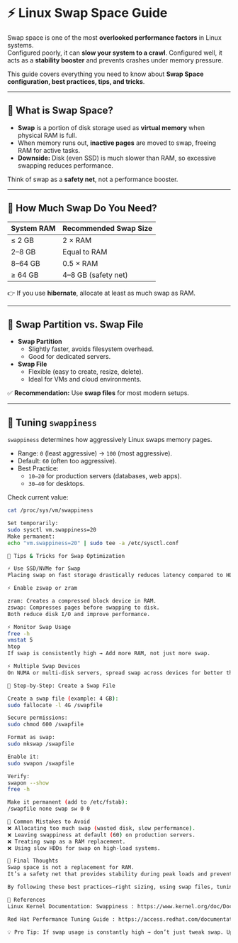 # ⚡ Linux Swap Space Guide

Swap space is one of the most **overlooked performance factors** in Linux systems.  
Configured poorly, it can **slow your system to a crawl**. Configured well, it acts as a **stability booster** and prevents crashes under memory pressure.  

This guide covers everything you need to know about **Swap Space configuration, best practices, tips, and tricks**.  

---

## 🔹 What is Swap Space?

- **Swap** is a portion of disk storage used as **virtual memory** when physical RAM is full.  
- When memory runs out, **inactive pages** are moved to swap, freeing RAM for active tasks.  
- **Downside:** Disk (even SSD) is much slower than RAM, so excessive swapping reduces performance.  

Think of swap as a **safety net**, not a performance booster.

---

## 🔹 How Much Swap Do You Need?

| System RAM       | Recommended Swap Size |
|------------------|------------------------|
| ≤ 2 GB           | 2 × RAM                |
| 2–8 GB           | Equal to RAM           |
| 8–64 GB          | 0.5 × RAM              |
| ≥ 64 GB          | 4–8 GB (safety net)    |

👉 If you use **hibernate**, allocate at least as much swap as RAM.

---

## 🔹 Swap Partition vs. Swap File

- **Swap Partition**
  - Slightly faster, avoids filesystem overhead.
  - Good for dedicated servers.
- **Swap File**
  - Flexible (easy to create, resize, delete).
  - Ideal for VMs and cloud environments.

✅ **Recommendation:** Use **swap files** for most modern setups.

---

## 🔹 Tuning `swappiness`

`swappiness` determines how aggressively Linux swaps memory pages.

- Range: `0` (least aggressive) → `100` (most aggressive).
- Default: `60` (often too aggressive).
- Best Practice:
  - `10–20` for production servers (databases, web apps).
  - `30–40` for desktops.

Check current value:
```bash
cat /proc/sys/vm/swappiness

Set temporarily:
sudo sysctl vm.swappiness=20
Make permanent:
echo "vm.swappiness=20" | sudo tee -a /etc/sysctl.conf

🔹 Tips & Tricks for Swap Optimization

⚡ Use SSD/NVMe for Swap
Placing swap on fast storage drastically reduces latency compared to HDD.

⚡ Enable zswap or zram

zram: Creates a compressed block device in RAM.
zswap: Compresses pages before swapping to disk.
Both reduce disk I/O and improve performance.

⚡ Monitor Swap Usage
free -h
vmstat 5
htop
If swap is consistently high → Add more RAM, not just more swap.

⚡ Multiple Swap Devices
On NUMA or multi-disk servers, spread swap across devices for better throughput.

🔹 Step-by-Step: Create a Swap File

Create a swap file (example: 4 GB):
sudo fallocate -l 4G /swapfile

Secure permissions:
sudo chmod 600 /swapfile

Format as swap:
sudo mkswap /swapfile

Enable it:
sudo swapon /swapfile

Verify:
swapon --show
free -h

Make it permanent (add to /etc/fstab):
/swapfile none swap sw 0 0

🔹 Common Mistakes to Avoid
❌ Allocating too much swap (wasted disk, slow performance).
❌ Leaving swappiness at default (60) on production servers.
❌ Treating swap as a RAM replacement.
❌ Using slow HDDs for swap on high-load systems.

🎯 Final Thoughts
Swap space is not a replacement for RAM.
It’s a safety net that provides stability during peak loads and prevents OOM (Out of Memory) errors.

By following these best practices—right sizing, using swap files, tuning swappiness, leveraging SSDs/zram, and monitoring—you’ll achieve a stable, efficient, and production-ready swap configuration.

📌 References
Linux Kernel Documentation: Swappiness : https://www.kernel.org/doc/Documentation/sysctl/vm.txt

Red Hat Performance Tuning Guide : https://access.redhat.com/documentation/en-us/red_hat_enterprise_linux/

💡 Pro Tip: If swap usage is constantly high → don’t just tweak swap. Upgrade your RAM!
